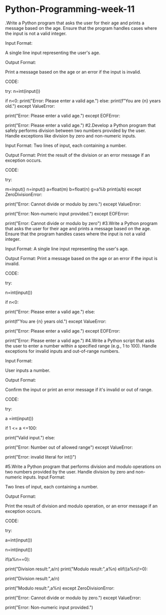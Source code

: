 # Python-Programming-week-11
.Write a Python program that asks the user for their age and prints a message based on the age. Ensure that the program handles cases where the input is not a valid integer.

Input Format:

A single line input representing the user's age.

Output Format:

Print a message based on the age or an error if the input is invalid.

CODE:

try: n=int(input())

if n<0: print("Error: Please enter a valid age.") else: print(f"You are {n} years old.") except ValueError:

print("Error: Please enter a valid age.") except EOFError:

print("Error: Please enter a valid age.") #2.Develop a Python program that safely performs division between two numbers provided by the user. Handle exceptions like division by zero and non-numeric inputs.

Input Format: Two lines of input, each containing a number.

Output Format: Print the result of the division or an error message if an exception occurs.

CODE:

try:

m=input() n=input() a=float(m) b=float(n) g=a%b print(a/b) except ZeroDivisionError:

print("Error: Cannot divide or modulo by zero.") except ValueError:

print("Error: Non-numeric input provided.") except EOFError:

print("Error: Cannot divide or modulo by zero") #3.Write a Python program that asks the user for their age and prints a message based on the age. Ensure that the program handles cases where the input is not a valid integer.

Input Format: A single line input representing the user's age.

Output Format: Print a message based on the age or an error if the input is invalid.

CODE:

try:

n=int(input())

if n<0:

print("Error: Please enter a valid age.")
else:

print(f"You are {n} years old.")
except ValueError:

print("Error: Please enter a valid age.") except EOFError:

print("Error: Please enter a valid age.") #4.Write a Python script that asks the user to enter a number within a specified range (e.g., 1 to 100). Handle exceptions for invalid inputs and out-of-range numbers.

Input Format:

User inputs a number.

Output Format:

Confirm the input or print an error message if it's invalid or out of range.

CODE:

try:

a =int(input())

if 1 <= a <=100:

print("Valid input.")
else:

print("Error: Number out of allowed range")
except ValueError:

print("Error: invalid literal for int()")

#5.Write a Python program that performs division and modulo operations on two numbers provided by the user. Handle division by zero and non-numeric inputs. Input Format:

Two lines of input, each containing a number.

Output Format:

Print the result of division and modulo operation, or an error message if an exception occurs.

CODE:

try:

a=int(input())

n=int(input())

if(a%n==0):

print("Division result:",a/n)
print("Modulo result:",a%n) elif((a%n)!=0):

print("Division result:",a/n)

print("Modulo result:",a%n)
except ZeroDivisionError:

print("Error: Cannot divide or modulo by zero.") except ValueError:

print("Error: Non-numeric input provided.")
